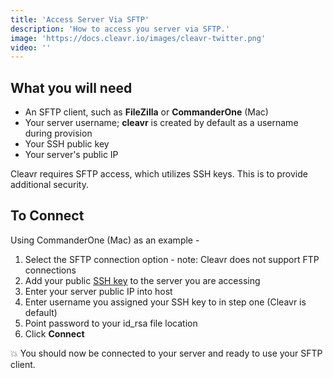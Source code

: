 ```yaml
---
title: 'Access Server Via SFTP'
description: 'How to access you server via SFTP.'
image: 'https://docs.cleavr.io/images/cleavr-twitter.png'
video: ''
---
```


## What you will need

- An SFTP client, such as **FileZilla** or **CommanderOne** (Mac)
- Your server username; **cleavr** is created by default as a username during provision
- Your SSH public key
- Your server's public IP

<base-info>
Cleavr requires SFTP access, which utilizes SSH keys. This is to provide additional security. 
</base-info>

## To Connect

Using CommanderOne (Mac) as an example - 

1. Select the SFTP connection option - note: Cleavr does not support FTP connections
2. Add your public [SSH key](/ssh-keys) to the server you are accessing
3. Enter your server public IP into host
4. Enter username you assigned your SSH key to in step one (Cleavr is default)
5. Point password to your id_rsa file location
6. Click **Connect**

💥 You should now be connected to your server and ready to use your SFTP client. 
